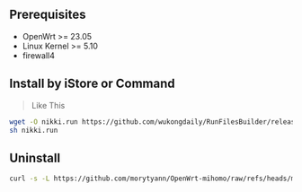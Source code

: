 ## Prerequisites

- OpenWrt >= 23.05
- Linux Kernel >= 5.10
- firewall4

## Install by iStore or Command

> Like This
```bash
wget -O nikki.run https://github.com/wukongdaily/RunFilesBuilder/releases/download/v1.17.5/nikki_v1.17.5_x86_64.run
sh nikki.run
```


## Uninstall
```bash
curl -s -L https://github.com/morytyann/OpenWrt-mihomo/raw/refs/heads/main/uninstall.sh | ash
```
